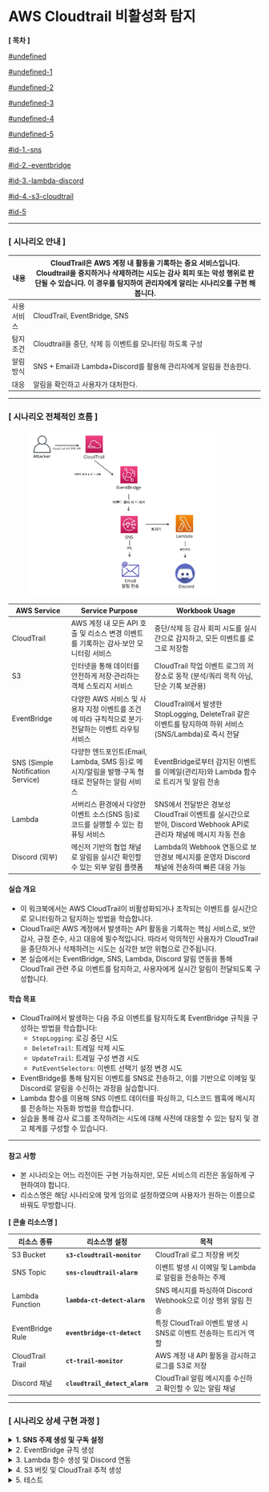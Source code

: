# AWS Cloudtrail 비활성화 탐지

&#x20;**\[ 목차 ]**

[#undefined](aws-cloudtrail.md#undefined "mention")

[#undefined-1](aws-cloudtrail.md#undefined-1 "mention")

[#undefined-2](aws-cloudtrail.md#undefined-2 "mention")

[#undefined-3](aws-cloudtrail.md#undefined-3 "mention")

[#undefined-4](aws-cloudtrail.md#undefined-4 "mention")

[#undefined-5](aws-cloudtrail.md#undefined-5 "mention")

[#id-1.-sns](aws-cloudtrail.md#id-1.-sns "mention")

[#id-2.-eventbridge](aws-cloudtrail.md#id-2.-eventbridge "mention")

[#id-3.-lambda-discord](aws-cloudtrail.md#id-3.-lambda-discord "mention")

[#id-4.-s3-cloudtrail](aws-cloudtrail.md#id-4.-s3-cloudtrail "mention")

[#id-5](aws-cloudtrail.md#id-5 "mention")

***

### **\[ 시나리오 안내 ]**

| 내용     | CloudTrail은 AWS 계정 내 활동을 기록하는 중요 서비스입니다. Cloudtrail을 중지하거나 삭제하려는 시도는 감사 회피 또는 악성 행위로 판단될 수 있습니다. 이 경우를 탐지하여 관리자에게 알리는 시나리오를 구현 해 봅니다. |
| ------ | ------------------------------------------------------------------------------------------------------------------------------------- |
| 사용 서비스 | CloudTrail, EventBridge, SNS                                                                                                          |
| 탐지 조건  | Cloudtrail을 중단, 삭제 등 이벤트를 모니터링 하도록 구성                                                                                                 |
| 알림 방식  | SNS + Email과 Lambda+Discord를 활용해 관리자에게 알림을 전송한다.                                                                                      |
| 대응     | 알림을 확인하고 사용자가 대처한다.                                                                                                                   |

***

### \[ 시나리오 전체적인 흐름 ]

<div align="left"><figure><img src="detection-and-alert-scenarios/root-account-login-alert/docs/.gitbook/assets/image (51).png" alt="" width="375"><figcaption></figcaption></figure></div>

| **AWS Service**                   | **Service Purpose**                                            | **Workbook Usage**                                                               |
| --------------------------------- | -------------------------------------------------------------- | -------------------------------------------------------------------------------- |
| CloudTrail                        | AWS 계정 내 모든 API 호출 및 리소스 변경 이벤트를 기록하는 감사·보안 모니터링 서비스           | 중단/삭제 등 감사 회피 시도를 실시간으로 감지하고, 모든 이벤트를 로그로 저장함                                    |
| S3                                | 인터넷을 통해 데이터를 안전하게 저장·관리하는 객체 스토리지 서비스                          | CloudTrail 작업 이벤트 로그의 저장소로 동작 (분석/쿼리 목적 아님, 단순 기록 보관용)                           |
| EventBridge                       | 다양한 AWS 서비스 및 사용자 지정 이벤트를 조건에 따라 규칙적으로 분기·전달하는 이벤트 라우팅 서비스     | CloudTrail에서 발생한 StopLogging, DeleteTrail 같은 이벤트를 탐지하여 하위 서비스(SNS/Lambda)로 즉시 전달 |
| SNS (Simple Notification Service) | 다양한 엔드포인트(Email, Lambda, SMS 등)로 메시지/알림을 발행·구독 형태로 전달하는 알림 서비스 | EventBridge로부터 감지된 이벤트를 이메일(관리자)와 Lambda 함수로 트리거 및 알림 전송                         |
| Lambda                            | 서버리스 환경에서 다양한 이벤트 소스(SNS 등)로 코드를 실행할 수 있는 컴퓨팅 서비스              | SNS에서 전달받은 경보성 CloudTrail 이벤트를 실시간으로 받아, Discord Webhook API로 관리자 채널에 메시지 자동 전송  |
| Discord (외부)                      | 메신저 기반의 협업 채널로 알림을 실시간 확인할 수 있는 외부 알림 플랫폼                      | Lambda의 Webhook 연동으로 보안경보 메시지를 운영자 Discord 채널에 전송하여 빠른 대응 가능                     |

#### 실습 개요

* 이 워크북에서는 AWS CloudTrail이 비활성화되거나 조작되는 이벤트를 실시간으로 모니터링하고 탐지하는 방법을 학습합니다.
* CloudTrail은 AWS 계정에서 발생하는 API 활동을 기록하는 핵심 서비스로, 보안 감사, 규정 준수, 사고 대응에 필수적입니다. 따라서 악의적인 사용자가 CloudTrail을 중단하거나 삭제하려는 시도는 심각한 보안 위협으로 간주됩니다.
* 본 실습에서는 EventBridge, SNS, Lambda, Discord 알림 연동을 통해 CloudTrail 관련 주요 이벤트를 탐지하고, 사용자에게 실시간 알림이 전달되도록 구성합니다.

#### 학습 목표

* CloudTrail에서 발생하는 다음 주요 이벤트를 탐지하도록 EventBridge 규칙을 구성하는 방법을 학습합니다:
  * `StopLogging`: 로깅 중단 시도
  * `DeleteTrail`: 트레일 삭제 시도
  * `UpdateTrail`: 트레일 구성 변경 시도
  * `PutEventSelectors`: 이벤트 선택기 설정 변경 시도
* EventBridge를 통해 탐지된 이벤트를 SNS로 전송하고, 이를 기반으로 이메일 및 Discord로 알림을 수신하는 과정을 실습합니다.
* Lambda 함수를 이용해 SNS 이벤트 데이터를 파싱하고, 디스코드 웹훅에 메시지를 전송하는 자동화 방법을 학습합니다.
* 실습을 통해 감사 로그를 조작하려는 시도에 대해 사전에 대응할 수 있는 탐지 및 경고 체계를 구성할 수 있습니다.

***

#### 참고 사항

* 본 시나리오는 어느 리전이든 구현 가능하지만, 모든 서비스의 리전은 동일하게 구현하여야 합니다.
* 리소스명은 해당 시나리오에 맞게 임의로 설정하였으며 사용자가 원하는 이름으로 바꿔도 무방합니다.



**\[ 콘솔 리소스명 ]**

| **리소스 종류**       | **리소스명 설정**                   | **목적**                                      |
| ---------------- | ----------------------------- | ------------------------------------------- |
| S3 Bucket        | **`s3-cloudtrail-monitor`**   | CloudTrail 로그 저장용 버킷                        |
| SNS Topic        | **`sns-cloudtrail-alarm`**    | 이벤트 발생 시 이메일 및 Lambda로 알림을 전송하는 주제          |
| Lambda Function  | **`lambda-ct-detect-alarm`**  | SNS 메시지를 파싱하여 Discord Webhook으로 이상 행위 알림 전송 |
| EventBridge Rule | **`eventbridge-ct-detect`**   | 특정 CloudTrail 이벤트 발생 시 SNS로 이벤트 전송하는 트리거 역할 |
| CloudTrail Trail | **`ct-trail-monitor`**        | AWS 계정 내 API 활동을 감시하고 로그를 S3로 저장            |
| Discord 채널       | **`cloudtrail_detect_alarm`** | CloudTrail 알림 메시지를 수신하고 확인할 수 있는 알림 채널      |

***

### **\[ 시나리오 상세 구현 과정 ]**

<details>

<summary><strong>1. SNS 주제 생성 및 구독 설정</strong></summary>

**STEP 1) SNS 검색**

<figure><img src="detection-and-alert-scenarios/root-account-login-alert/docs/.gitbook/assets/image (2) (1) (1) (1) (1).png" alt=""><figcaption></figcaption></figure>

알람을 전송 받을 주제 및 구독을 생성하기 위해 **SNS 서비스**로 이동한다.



**STEP 2) 주제 생성**

<figure><img src="detection-and-alert-scenarios/root-account-login-alert/docs/.gitbook/assets/image (1) (1) (1) (1) (1) (1) (1).png" alt=""><figcaption></figcaption></figure>

좌측 탭에서 Topic으로 이동 후 **Create** topic 버튼을 클릭한다.



<figure><img src="detection-and-alert-scenarios/root-account-login-alert/docs/.gitbook/assets/image (2) (1) (1) (1) (1) (1).png" alt=""><figcaption></figcaption></figure>

* **Type** : Standard
* **Name** : `sns-cloudtrail-alarm` \</aside>



**STEP 3 ) 구독 생성**

<figure><img src="detection-and-alert-scenarios/root-account-login-alert/docs/.gitbook/assets/image (3) (1) (1) (1).png" alt=""><figcaption></figcaption></figure>

생성된 주제 확인 후 **Create subscription**을 누른다.



**\[ 구독 생성 - 세부사항 ]**

<figure><img src="detection-and-alert-scenarios/root-account-login-alert/docs/.gitbook/assets/image (4) (1) (1) (1) (1).png" alt=""><figcaption></figcaption></figure>

* **Protocol** : email
* **Endpoint** : 알람 받을 이메일 주소



**STEP 4 ) 구독한 이메일 인증**

<figure><img src="detection-and-alert-scenarios/root-account-login-alert/docs/.gitbook/assets/image (5) (1) (1).png" alt=""><figcaption></figcaption></figure>

설정한 이메일 주소로 SNS의 Subscription Confirmation 메일이 전송된다. 이메일을 열어 **Confirm subscription** 버튼을 클릭하여 인증해야 알림 수신이 정상적으로 설정된다.



<figure><img src="detection-and-alert-scenarios/root-account-login-alert/docs/.gitbook/assets/image (6) (1) (1).png" alt=""><figcaption></figcaption></figure>

**Confirm subscription**를 눌러 인증을 완료하면, SNS 구독이 정상적으로 등록된 것이다.



</details>

<details>

<summary>2. EventBridge 규칙 생성</summary>

**STEP 1) EventBridge 검색**

<figure><img src="detection-and-alert-scenarios/root-account-login-alert/docs/.gitbook/assets/image (7) (1) (1).png" alt=""><figcaption></figcaption></figure>

Lambda 함수를 주기적으로 실행하기 위해 AWS 콘솔에서 **EventBridge 서비스**로 이동한다.



**STEP 2) EventBridge 생성**

<figure><img src="detection-and-alert-scenarios/root-account-login-alert/docs/.gitbook/assets/image (8) (1) (1).png" alt=""><figcaption></figcaption></figure>

**EventBridge** 서비스 화면 오른쪽 상단의 **EventBridge Rule**을 선택하고 **Create rule**버튼을 클릭한다.



**\[ 상세 규칙 설정 ]**

<figure><img src="detection-and-alert-scenarios/root-account-login-alert/docs/.gitbook/assets/image (9) (1) (1).png" alt=""><figcaption></figcaption></figure>

규칙 이름, 설명, EventBus 종류, 규칙 유형(이벤트 패턴 기반 or 스케줄 기반) 설정 후 **Next버튼**을 클릭한다.

* **Name** : `eventbridge-ct-detect`
* **Event bus :** default
* **Rule type** : Rule with an event pattern



**\[ 이벤트 패턴 작성 ]**

<div align="left"><figure><img src="detection-and-alert-scenarios/root-account-login-alert/docs/.gitbook/assets/image (10) (1) (1).png" alt=""><figcaption></figcaption></figure></div>

탐지할 이벤트 조건을 설정을 설정하고 **Next**버튼을 클릭한다.

**Events :** Other

**Event pattern** : Custom pattern (JSON editor)

```json
{
  "source": ["aws.cloudtrail"],
  "detail-type": ["AWS API Call via CloudTrail"],
  "detail": {
    "eventSource": ["cloudtrail.amazonaws.com"],
    "eventName": [
      "StopLogging",
      "DeleteTrail",
      "UpdateTrail",
      "PutEventSelectors"
    ]
  }
}
```



**\[ 설정한 이벤트 안내 ]**

| **이벤트 이름**          | **설명**                                 | **탐지 목적**                                    |
| ------------------- | -------------------------------------- | -------------------------------------------- |
| `StopLogging`       | CloudTrail 로그 수집 중지                    | **감사 회피 시도 탐지** – 로그를 남기지 않으려는 행위 식별         |
| `DeleteTrail`       | 기존 CloudTrail 추적 삭제                    | **감사 기능 제거 시도** – 추적 자체를 없애려는 공격 식별          |
| `UpdateTrail`       | CloudTrail의 S3 대상, 로그 옵션 등 설정 변경       | **로깅 대상 변경 시도 탐지** – 공격자가 다른 S3로 로그 보내는 경우 등 |
| `PutEventSelectors` | 추적할 이벤트 종류(Management/Insight 등) 설정 변경 | **이벤트 필터 조작 탐지** – 중요한 이벤트 제외 시도 식별          |



**\[ 대상 선택 ]**

<figure><img src="detection-and-alert-scenarios/root-account-login-alert/docs/.gitbook/assets/image (11) (1) (1).png" alt=""><figcaption></figcaption></figure>

이벤트가 감지되었을 때 실행할 대상 지정하고 **Next**버튼을 클릭한다.

* **Target types:** AWS service
* **Select a target:** SNS topic
* **Target location:** Target in this account
* **Topic:** 앞서 생성한 sns topic 선택 \</aside>



**\[ 태그 구성 (선택) ]**

<figure><img src="detection-and-alert-scenarios/root-account-login-alert/docs/.gitbook/assets/image (12) (1) (1).png" alt=""><figcaption></figcaption></figure>

태그 구성은 선택 사항이므로 **Next**버튼을 클릭한다.



**\[ 검토 및 생성 ]**

<figure><img src="detection-and-alert-scenarios/root-account-login-alert/docs/.gitbook/assets/image (13) (1).png" alt=""><figcaption></figcaption></figure>

설정 내용 최종 확인 후 **Create rule**버튼을 클릭한다.

* status - **enabled** 확인&#x20;



**STEP 3) 생성된 규칙 확인**

<figure><img src="detection-and-alert-scenarios/root-account-login-alert/docs/.gitbook/assets/image (14) (1).png" alt=""><figcaption></figcaption></figure>

규칙이 정상적으로 생성되었는지 확인해준다.



</details>

<details>

<summary>3. Lambda 함수 생성 및 Discord 연동</summary>

**STEP 1) Discord 채널 생성 및 WebHook 설정**

**\[ 채널 만들기 ]**

<div align="left"><figure><img src="detection-and-alert-scenarios/root-account-login-alert/docs/.gitbook/assets/image (15) (1).png" alt="" width="375"><figcaption></figcaption></figure></div>

이벤트에 관한 알림을 수신 할 채널을 만들어준다.

* **채널 이름** : `cloudtrail_detect_alarm`&#x20;



**\[ 채널 편집 ]**

<div align="left"><figure><img src="detection-and-alert-scenarios/root-account-login-alert/docs/.gitbook/assets/image (16) (1).png" alt=""><figcaption></figcaption></figure></div>

위와 같이 생성된 채널에서 **채널 편집**을 클릭한다.



**\[ 웹후크 연동 ]**

<figure><img src="detection-and-alert-scenarios/root-account-login-alert/docs/.gitbook/assets/image (17) (1).png" alt=""><figcaption></figcaption></figure>

왼쪽 상단의 설정 목록에서 **연동 → 웹후크 만들기**를 클릭하여 웹후크 봇을 만들어 준다.



**\[ 웹후크 URL 복사 ]**

<figure><img src="detection-and-alert-scenarios/root-account-login-alert/docs/.gitbook/assets/image (18) (1).png" alt=""><figcaption></figcaption></figure>

**웹후크 URL 복사** 버튼을 클릭해 Lambda에서 사용할 URL을 복사한다.

* **이름** : WEBHOOK\_URL
* **채널** : `#cloudtrail_detect_alarm` (앞서 생성한 채널 이름 선택)



**STEP 2) Lambda 함수 생성**

<figure><img src="detection-and-alert-scenarios/root-account-login-alert/docs/.gitbook/assets/image (52).png" alt=""><figcaption></figcaption></figure>

알람을 발송할 함수를 만들기 위해 AWS 콘솔에서 **Lambda서비스**로 이동한다.



<figure><img src="detection-and-alert-scenarios/root-account-login-alert/docs/.gitbook/assets/image (19) (1).png" alt=""><figcaption></figcaption></figure>

Lambda 서비스 화면 오른쪽 상단의 **Create a function** 버튼을 클릭한다.



**\[ 함수 생성 ]**

<figure><img src="detection-and-alert-scenarios/root-account-login-alert/docs/.gitbook/assets/image (20) (1).png" alt=""><figcaption></figcaption></figure>

함수 이름, 런타임 및 아키텍처를 지정하고 **Create function**버튼을 클릭한다.

* **Author from scratch** 선택
* **Function name** : `lambda-ct-detect-alarm`
* **Runtime** : Python 3.13
* **Architecture** : x86\_64



**\[ 생성된 함수 확인 ]**

<figure><img src="detection-and-alert-scenarios/root-account-login-alert/docs/.gitbook/assets/image (21) (1).png" alt=""><figcaption></figcaption></figure>

정상적으로 Lambda함수가 생성되었는지 확인해준다.



**STEP 3) 환경 변수 편집**

<figure><img src="detection-and-alert-scenarios/root-account-login-alert/docs/.gitbook/assets/image (22) (1).png" alt=""><figcaption></figcaption></figure>

이후 Configuration → Environment variables로 들어가서 **Edit** 버튼을 클릭한다.



**\[ 환경 변수 추가 ]**

<figure><img src="detection-and-alert-scenarios/root-account-login-alert/docs/.gitbook/assets/image (23) (1).png" alt=""><figcaption></figcaption></figure>

Edit environment variables로 이동하여 **Add environment variables** 버튼을 클릭한다.



**\[ 환경 변수에 키와 값 추가 ]**

<figure><img src="detection-and-alert-scenarios/root-account-login-alert/docs/.gitbook/assets/image (24) (1).png" alt=""><figcaption></figcaption></figure>

**Key, Value**를 다음과 같이 추가한 이후 **Save**버튼을 눌러 환경 변수를 추가해 준다.

* **Key, Value는 표를 참고**

| Key                   | **용도/설명**            | Value                                                                                           |
| --------------------- | -------------------- | ----------------------------------------------------------------------------------------------- |
| DISCORD\_WEBHOOK\_URL | 디스코드 알림용 Webhook URL | [https://discord.com/api/webhooks/\~\~\~](https://discord.com/api/webhooks/~~~) (알림 받을 웹후크 url) |



**STEP 4) Lambda 코드 소스 편집**

<figure><img src="detection-and-alert-scenarios/root-account-login-alert/docs/.gitbook/assets/image (25) (1).png" alt=""><figcaption></figcaption></figure>

Code탭에서 **Lambda python 코드**를 작성 후 **Deploy**버튼을 클릭하여 배포해 준다.

```python
import json
import urllib.request
import os
from datetime import datetime, timezone, timedelta

def lambda_handler(event, context):
    # 환경변수에서 Discord 웹훅 URL 가져오기
    webhook_url = os.environ.get('DISCORD_WEBHOOK_URL')
    if not webhook_url:
        print("환경변수 DISCORD_WEBHOOK_URL이 설정되어 있지 않습니다.")
        return {'statusCode': 500, 'body': 'Webhook URL not set'}

    try:
        # SNS 메시지 추출 및 파싱
        sns_message_str = event['Records'][0]['Sns']['Message']
        sns_message = json.loads(sns_message_str)

        # 이벤트 상세 정보 추출
        detail = sns_message.get("detail", {})
        event_name = detail.get("eventName", "Unknown Event")
        event_time_utc = detail.get("eventTime")
        user_identity = detail.get("userIdentity", {})
        user_arn = user_identity.get("arn", "Unknown ARN")
        source_ip = detail.get("sourceIPAddress", "Unknown IP")
        aws_region = detail.get("awsRegion", "Unknown Region")
        account_id = detail.get("recipientAccountId", "Unknown Account")

        # UTC 시간을 한국 시간(KST)으로 변환
        if event_time_utc:
            try:
                utc_dt = datetime.strptime(event_time_utc, "%Y-%m-%dT%H:%M:%SZ").replace(tzinfo=timezone.utc)
                kst_dt = utc_dt.astimezone(timezone(timedelta(hours=9)))
                event_time_kst = kst_dt.strftime("%Y-%m-%d %H:%M:%S (KST)")
            except Exception as e:
                print("시간 변환 실패:", e)
                event_time_kst = event_time_utc + " (UTC)"
        else:
            event_time_kst = "Unknown Time"

    except Exception as e:
        # 메시지 파싱 실패 시 기본 값 설정
        print("SNS 메시지 파싱 실패:", e)
        event_name = "Unknown Event"
        event_time_kst = "Unknown Time"
        user_arn = "Unknown ARN"
        source_ip = "Unknown IP"
        aws_region = "Unknown Region"
        account_id = "Unknown Account"

    # Discord로 전송할 메시지 구성
    content = (
        f"**[ CloudTrail 이벤트 탐지 ]**\\n"
        f"• 이벤트 이름: `{event_name}`\\n"
        f"• 발생 시간: `{event_time_kst}`\\n"
        f"• 사용자 ARN: `{user_arn}`\\n"
        f"• 소스 IP: `{source_ip}`\\n"
        f"• 리전: `{aws_region}`\\n"
        f"• 계정 ID: `{account_id}`"
    )

    payload = json.dumps({"content": content}).encode("utf-8")

    # Discord 웹훅 요청 생성 및 전송
    req = urllib.request.Request(
        webhook_url,
        data=payload,
        headers={
            "Content-Type": "application/json",
            "User-Agent": "Mozilla/5.0 (Lambda)"
        }
    )

    try:
        with urllib.request.urlopen(req) as response:
            resp_body = response.read()
            print("Discord 응답:", resp_body)
    except Exception as e:
        # 전송 실패 시 오류 출력
        print("Discord 전송 실패:", e)
        return {'statusCode': 500, 'body': 'Discord notification failed'}

    return {'statusCode': 200, 'body': 'Notification sent successfully'}

```

**STEP 5) Lambda 트리거 추가**

**\[ Lambda 트리거 - SNS ]**

<figure><img src="detection-and-alert-scenarios/root-account-login-alert/docs/.gitbook/assets/image (26) (1).png" alt=""><figcaption></figcaption></figure>

생성한 Lambda함수의 다이어그램 왼쪽 하단의 **Add trigger**버튼을 클릭한다.



**STEP 5-1) Lambda 트리거 - SNS 추가**

<figure><img src="detection-and-alert-scenarios/root-account-login-alert/docs/.gitbook/assets/image (27) (1).png" alt=""><figcaption></figcaption></figure>

트리거 구성, sns 주제를 지정하고 **Add**버튼을 클릭한다.

* **Trigger configuration** : SNS
* **SNS topic** : 앞서 생성한 SNS 주제 선택



**STEP 6) 추가된 트리거 확인**

<figure><img src="detection-and-alert-scenarios/root-account-login-alert/docs/.gitbook/assets/image (28) (1).png" alt=""><figcaption></figcaption></figure>

SNS가 정상적으로 트리거링 되었고 Discord에 알림을 보내기 위한 설정을 마쳤다.

</details>

<details>

<summary>4. S3 버킷 및 CloudTrail 추적 생성</summary>

**STEP 1) S3 검색**

<figure><img src="detection-and-alert-scenarios/root-account-login-alert/docs/.gitbook/assets/image (29) (1).png" alt=""><figcaption></figcaption></figure>

언제든지 내 데이터를 안전하고 확장 가능하게 저장하고 접근하기 위해 AWS 콘솔에서 **S3 서비스로 이동**한다.



**STEP 2) S3 bucket 생성**

\[ **S3 bucket 생성 ]**

<figure><img src="detection-and-alert-scenarios/root-account-login-alert/docs/.gitbook/assets/image (30).png" alt=""><figcaption></figcaption></figure>

**S3** 서비스 화면 오른쪽 상단의 **Create a bucket**버튼을 클릭한다.



**\[ bucket 속성 선택 ]**

<figure><img src="detection-and-alert-scenarios/root-account-login-alert/docs/.gitbook/assets/image (31).png" alt=""><figcaption></figcaption></figure>

<figure><img src="detection-and-alert-scenarios/root-account-login-alert/docs/.gitbook/assets/image (32).png" alt=""><figcaption></figcaption></figure>

<figure><img src="detection-and-alert-scenarios/root-account-login-alert/docs/.gitbook/assets/image (33).png" alt=""><figcaption></figcaption></figure>

* **Bucket name :** **`s3-cloudtrail-monitor`**
* **Object Ownership :** ACLs disabled (recommended)
* **Block Public Access settings for this bucket :** Block all public access
* **Bucket Versioning :** Enable
* **Encryption type :** Server-side encryption with Amazon S3 managed keys (SSE-S3)&#x20;



**STEP 3) CloudTrail 검색**

<figure><img src="detection-and-alert-scenarios/root-account-login-alert/docs/.gitbook/assets/image (34).png" alt=""><figcaption></figcaption></figure>

AWS 계정 내에서 발생하는 API 호출 및 활동 내역을 자동으로 기록하고 추적하기 위해 **CloudTrail서비스**로 이동한다.



**STEP 4) CloudTrail 생성**

<figure><img src="detection-and-alert-scenarios/root-account-login-alert/docs/.gitbook/assets/image (35).png" alt=""><figcaption></figcaption></figure>

**Create trail** 버튼을 클릭해 사용할 추적을 생성한다.



**\[ 추적 속성 선택 ]**

<figure><img src="detection-and-alert-scenarios/root-account-login-alert/docs/.gitbook/assets/image (36).png" alt=""><figcaption></figcaption></figure>

CloudTrail 트레일(추적)의 기본 설정을 지정 후 **Next**버튼을 클릭한다.

* **Trail name** : **`ct-trail-monitor`**
* **Storage location :** Use existing S3 bucket (**Browe**를 클릭해 앞서 생성한 버킷 선택)
* **Additional settings**
  * **Log file validation :** Enabled \</aside>



**\[ 로그 이벤트 선택 ]**

<div align="left"><figure><img src="detection-and-alert-scenarios/root-account-login-alert/docs/.gitbook/assets/image (37).png" alt=""><figcaption></figcaption></figure></div>

로그 이벤트, 이벤트 관리 옵션 선택 후 **Next**버튼을 클릭한다.

* **Events** : Management events, Insights events
* **Management events - API activity :** Read, Write



**\[** **검토 및 생성 ]**

<figure><img src="detection-and-alert-scenarios/root-account-login-alert/docs/.gitbook/assets/image (38).png" alt=""><figcaption></figcaption></figure>

각 단계 검토 후 **Create trail** 버튼을 클릭하면 추적이 생성된다.



**STEP 3) 추적 생성 확인**

<figure><img src="detection-and-alert-scenarios/root-account-login-alert/docs/.gitbook/assets/image (39).png" alt=""><figcaption></figcaption></figure>

<figure><img src="detection-and-alert-scenarios/root-account-login-alert/docs/.gitbook/assets/image (40).png" alt=""><figcaption></figcaption></figure>

대시보드에서 정상적으로 추적이 생성되었는지 확인한다.

</details>

<details>

<summary>5. 테스트</summary>

> CloudTrail에서 기존에 만든 추적 화면에서 이벤트 조작 시도 후 알림 확인 단계



**\[ 탐지 이벤트 안내 ]**

| **이벤트 이름**          | **설명**                                 | **탐지 목적**                                    |
| ------------------- | -------------------------------------- | -------------------------------------------- |
| `StopLogging`       | CloudTrail 로그 수집 중지                    | **감사 회피 시도 탐지** – 로그를 남기지 않으려는 행위 식별         |
| `DeleteTrail`       | 기존 CloudTrail 추적 삭제                    | **감사 기능 제거 시도** – 추적 자체를 없애려는 공격 식별          |
| `UpdateTrail`       | CloudTrail의 S3 대상, 로그 옵션 등 설정 변경       | **로깅 대상 변경 시도 탐지** – 공격자가 다른 S3로 로그 보내는 경우 등 |
| `PutEventSelectors` | 추적할 이벤트 종류(Management/Insight 등) 설정 변경 | **이벤트 필터 조작 탐지** – 중요한 이벤트 제외 시도 식별          |



**\[ `StopLogging` 이벤트 발생 ]**

<figure><img src="detection-and-alert-scenarios/root-account-login-alert/docs/.gitbook/assets/image (41).png" alt=""><figcaption></figcaption></figure>

CloudTrail 콘솔에서 해당 Trail의 **Logging 상태**를 확인 후 **Stop logging** 버튼을 클릭하여 로깅을 중지한다.



<figure><img src="detection-and-alert-scenarios/root-account-login-alert/docs/.gitbook/assets/image (42).png" alt=""><figcaption></figcaption></figure>

추적 로깅이 정상적으로 중지되었는지 확인한다.

이때 `StopLogging` 이벤트가 CloudTrail 로그에 기록된다.



**\[ `DeleteTrail`이벤트 발생 ]**

<figure><img src="detection-and-alert-scenarios/root-account-login-alert/docs/.gitbook/assets/image (43).png" alt=""><figcaption></figcaption></figure>

로깅 상태와 관계없이 삭제할 수 있고 **Delete** 버튼을 클릭하면 된다.

정상적으로 삭제가 되면 `DeleteTrail` 이벤트가 발생한다.



**\[ `UpdateTrail`이벤트 발생 ]**

<figure><img src="detection-and-alert-scenarios/root-account-login-alert/docs/.gitbook/assets/image (44).png" alt=""><figcaption></figcaption></figure>

대상 Trail 오른쪽에서 **Edit** 버튼을 클릭하여 편집 화면으로 이동한다.



<figure><img src="detection-and-alert-scenarios/root-account-login-alert/docs/.gitbook/assets/image (45).png" alt=""><figcaption></figcaption></figure>

S3 로그 버킷 위치, CloudWatch Logs 그룹, SNS 등 설정을 원하는 대로 수정하고 **Save changes**를 클릭하여 적용하면 된다.

추적 설정이 수정되면 `UpdateTrail` 이벤트가 기록된다.



**\[ `PutEventSelectors`이벤트 발생 ]**

<figure><img src="detection-and-alert-scenarios/root-account-login-alert/docs/.gitbook/assets/image (46).png" alt=""><figcaption></figcaption></figure>

Trail 설정에서 **Management events** 항목의 **Edit** 버튼을 클릭한다.



<figure><img src="detection-and-alert-scenarios/root-account-login-alert/docs/.gitbook/assets/image (47).png" alt=""><figcaption></figcaption></figure>

`KMS events` 항목을 선택/해제하는 등 **API activity** 항목 중 하나를 수정한다. 이 중 하나만 수정해도 `PutEventSelectors` 이벤트 발생한다.

여러 항목 중 임의로 **Exclude KMS events**를 변경하였고 **Save changes**버튼을 클릭하여 적용하면 된다.

이벤트 선택 조건이 변경되면 **`PutEventSelectors`**&#xC774;벤트가 발생한다.

***

**\[ Email 알림 확인 ]**

<div align="left"><figure><img src="detection-and-alert-scenarios/root-account-login-alert/docs/.gitbook/assets/image (48).png" alt="" width="375"><figcaption></figcaption></figure></div>



**\[ Discord 알림 확인 ]**

<div align="left"><figure><img src="detection-and-alert-scenarios/root-account-login-alert/docs/.gitbook/assets/image (49).png" alt="" width="375"><figcaption></figcaption></figure></div>

</details>
